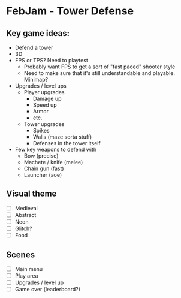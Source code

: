 # FebJam - Tower Defense

## Key game ideas:
- Defend a tower
- 3D
- FPS or TPS? Need to playtest
  - Probably want FPS to get a sort of "fast paced" shooter style
  - Need to make sure that it's still understandable and playable. Minimap?
- Upgrades / level ups
  - Player upgrades
    - Damage up
    - Speed up
    - Armor
    - etc.
  - Tower upgrades
    - Spikes
    - Walls (maze sorta stuff)
    - Defenses in the tower itself
- Few key weapons to defend with
  - Bow (precise)
  - Machete / knife (melee)
  - Chain gun (fast)
  - Launcher (aoe)


## Visual theme
- [ ] Medieval
- [ ] Abstract
- [ ] Neon
- [ ] Glitch?
- [ ] Food

## Scenes
- [ ] Main menu
- [ ] Play area
- [ ] Upgrades / level up
- [ ] Game over (leaderboard?)
